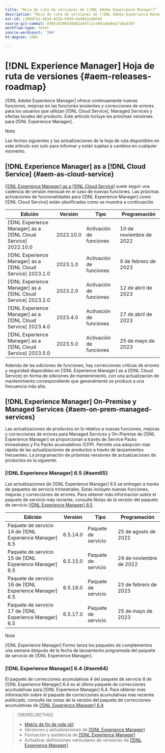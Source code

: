 ```yaml
---
title: “Hoja de ruta de versiones de [!DNL Adobe Experience Manager]”
description: “Hoja de ruta de versiones de [!DNL Adobe Experience Manager]”
exl-id: c106d7a1-8810-4328-b99d-dad862a50640
source-git-commit: 8385c8100d38b82a44fc2ca891a6dbda710a4307
workflow-type: tm+mt
source-wordcount: '344'
ht-degree: 100%

---
```


# [!DNL Experience Manager] Hoja de ruta de versiones {#aem-releases-roadmap}

[!DNL Adobe Experience Manager] ofrece continuamente nuevas funciones, mejoras en las funciones existentes y correcciones de errores para los usuarios que utilizan [!DNL Cloud Service], Managed Services y ofertas locales del producto. Este artículo incluye las próximas versiones para [!DNL Experience Manager].

>[!NOTE]
>
>Las fechas siguientes y las actualizaciones de la hoja de ruta disponibles en este artículo son solo para informar y están sujetas a cambios en cualquier momento.

## [!DNL Experience Manager] as a [!DNL Cloud Service] {#aem-as-cloud-service}

[[!DNL Experience Manager] as a [!DNL Cloud Service]](https://experienceleague.adobe.com/docs/experience-manager-cloud-service/content/release-notes/home.html?lang=es) suele seguir una cadencia de versión mensual en el caso de nuevas funciones. Las próximas activaciones de funcionalidades para [!DNL Experience Manager] como [!DNL Cloud Service] están planificadas como se muestra a continuación.

| Edición | Versión | Tipo | Programación |
|---|---|---|---|
| [!DNL Experience Manager] as a [!DNL Cloud Service] 2022.10.0 | 2022.10.0 | Activación de funciones | 10 de noviembre de 2022 |
| [!DNL Experience Manager] as a [!DNL Cloud Service] 2023.1.0 | 2023.1.0 | Activación de funciones | 9 de febrero de 2023 |
| [!DNL Experience Manager] as a [!DNL Cloud Service] 2023.2.0 | 2023.2.0 | Activación de funciones | 12 de abril de 2023 |
| [!DNL Experience Manager] as a [!DNL Cloud Service] 2023.4.0 | 2023.4.0 | Activación de funciones | 27 de abril de 2023 |
| [!DNL Experience Manager] as a [!DNL Cloud Service] 2023.5.0 | 2023.5.0 | Activación de funciones | 25 de mayo de 2023 |

Además de las ediciones de funciones, hay correcciones críticas de errores y seguridad disponibles en [!DNL Experience Manager] as a [!DNL Cloud Service] en forma de ediciones de mantenimiento, con una actualización de mantenimiento correspondiente que generalmente se produce a una frecuencia más alta.

## [!DNL Experience Manager] On-Premise y Managed Services {#aem-on-prem-managed-services}

Las actualizaciones de productos en lo relativo a nuevas funciones, mejoras y correcciones de errores para Managed Services y On-Premise de [!DNL Experience Manager] se proporcionan a través de Service Packs trimestrales y Fix Packs acumulativos (CFP). Permite una adopción más rápida de las actualizaciones de productos a través de lanzamientos frecuentes. La programación de próximas versiones de actualizaciones de productos es la siguiente.

### [!DNL Experience Manager] 6.5 {#aem65}

Las actualizaciones de [!DNL Experience Manager] 6.5 se entregan a través de paquetes de servicio trimestrales. Estas incluyen nuevas funciones, mejoras y correcciones de errores. Para obtener más información sobre el paquete de servicio más reciente, consulte Notas de la versión del paquete de servicio [[!DNL Experience Manager]  6.5](https://experienceleague.adobe.com/docs/experience-manager-65/release-notes/release-notes.html?lang=es).

| Edición | Versión | Tipo | Programación |
|---|---|---|---|
| Paquete de servicio 14 de [!DNL Experience Manager] 6.5 | 6.5.14.0 | Paquete de servicio | 25 de agosto de 2022 |
| Paquete de servicio 15 de [!DNL Experience Manager] 6.5 | 6.5.15.0 | Paquete de servicio | 24 de noviembre de 2022 |
| Paquete de servicio 16 de [!DNL Experience Manager] 6.5 | 6.5.16.0 | Paquete de servicio | 23 de febrero de 2023 |
| Paquete de servicio 17 de [!DNL Experience Manager] 6.5 | 6.5.17.0 | Paquete de servicio | 25 de mayo de 2023 |

>[!NOTE]
>
>[!DNL Experience Manager] Forms lanza los paquetes de complementos una semana después de la fecha de lanzamiento programada del paquete de servicio de [!DNL Experience Manager].

### [!DNL Experience Manager] 6.4 {#aem64}

El paquete de correcciones acumulativas 4 del paquete de servicio 8 de [!DNL Experience Manager] 6.4 es el último paquete de correcciones acumulativas para [!DNL Experience Manager] 6.4. Para obtener más información sobre el paquete de correcciones acumulativas más reciente publicado, consulte las notas de la versión del paquete de correcciones acumulativas de [[!DNL Experience Manager]  6.4](https://experienceleague.adobe.com/docs/experience-manager-64/release-notes/cfp-release-notes.html?lang=es).

>[!MORELIKETHIS]
>
>* [Matriz de fin de vida útil](https://helpx.adobe.com/es/support/programs/eol-matrix.html)
>* Versiones y actualizaciones de [[!DNL Experience Manager] ](https://experienceleague.adobe.com/docs/experience-manager-release-information/aem-release-updates/aem-releases-updates.html?lang=es)
>* Formación y asistencia de [[!DNL Experience Manager] ](https://experienceleague.adobe.com/docs/experience-manager-cloud-service.html?lang=es)
>* Actualizar definiciones vehiculares de versiones de [[!DNL Experience Manager] ](/help/update-release-vehicle-definitions.md)

